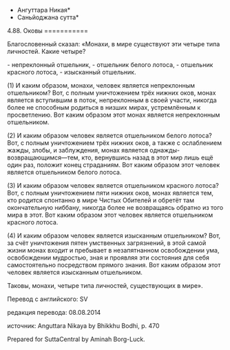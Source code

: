 * Ангуттара Никая*
* Саньйоджана сутта*

4\.88\. Оковы
\=\=\=\=\=\=\=\=\=\=\=

Благословенный сказал: «Монахи, в мире существуют эти четыре типа личностей\. Какие четыре?

\- непреклонный отшельник,
\- отшельник белого лотоса,
\- отшельник красного лотоса,
\- изысканный отшельник\.

\(1\) И каким образом, монахи, человек является непреклонным отшельником? Вот, с полным уничтожением трёх нижних оков, монах является вступившим в поток, непреклонным в своей участи, никогда более не способным родиться в низших мирах, устремлённым к просветлению\. Вот каким образом этот монах является непреклонным отшельником\.

\(2\) И каким образом человек является отшельником белого лотоса? Вот, с полным уничтожением трёх нижних оков, а также с ослаблением жажды, злобы, и заблуждения, монах является однажды\-возвращающимся—тем, кто, вернувшись назад в этот мир лишь ещё один раз, положит конец страданиям\. Вот каким образом этот человек является отшельником белого лотоса\.

\(3\) И каким образом человек является отшельником красного лотоса? Вот, с полным уничтожением пяти нижних оков, монах является тем, кто родится спонтанно в мире Чистых Обителей и обретёт там окончательную ниббану, никогда более не возвращаясь обратно из того мира в этот\. Вот каким образом этот человек является отшельником красного лотоса\.

\(4\) И каким образом человек является изысканным отшельником? Вот, за счёт уничтожения пятен умственных загрязнений, в этой самой жизни монах входит и пребывает в незапятнанном освобождении ума, освобождении мудростью, зная и проявляя эти состояния для себя самостоятельно посредством прямого знания\. Вот каким образом этот человек является изысканным отшельником\.

Таковы, монахи, четыре типа личностей, существующих в мире»\.

Перевод с английского: SV

редакция перевода: 08\.08\.2014

источник: Anguttara Nikaya by Bhikkhu Bodhi, p\. 470

Prepared for SuttaCentral by Aminah Borg\-Luck\.
